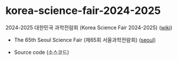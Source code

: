 # korea-science-fair-2024-2025
2024-2025 대한민국 과학전람회 (Korea Science Fair 2024-2025) ([wiki](https://namu.wiki/w/%EC%A0%84%EA%B5%AD%EA%B3%BC%ED%95%99%EC%A0%84%EB%9E%8C%ED%9A%8C))
- The 65th Seoul Science Fair (제65회 서울과학전람회) ([seoul](https://ssei.sen.go.kr/fus/MI000000000000000071/board/BO00000129/ctgynone/list0010v.do))

- Source code (소스코드)
